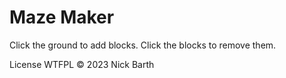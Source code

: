 # Maze Maker

Click the ground to add blocks. Click the blocks to remove them.

License
WTFPL © 2023 Nick Barth
